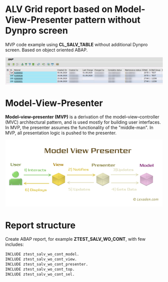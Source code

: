 # ALV Grid report based on Model-View-Presenter pattern without Dynpro screen

MVP code example using **CL_SALV_TABLE** without additional Dynpro screen. Based on object oriented ABAP.

![ALV grid screen.png](/images/ALV_grid_screen.png)

# Model-View-Presenter
**Model–view–presenter (MVP)** is a derivation of the model–view–controller (MVC) architectural pattern, and is used mostly for building user interfaces.
In MVP, the presenter assumes the functionality of the "middle-man". In MVP, all presentation logic is pushed to the presenter.

![Model_View_Presenter.png](/images/Model_View_Presenter.png)

# Report structure
Create ABAP report, for example **ZTEST_SALV_WO_CONT**, with few includes:
```abap
INCLUDE ztest_salv_wo_cont_model.
INCLUDE ztest_salv_wo_cont_view.
INCLUDE ztest_salv_wo_cont_presenter.
INCLUDE ztest_salv_wo_cont_top.
INCLUDE ztest_salv_wo_cont_sel.
```
